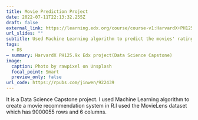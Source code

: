 ```yaml
---
title: Movie Prediction Project
date: 2022-07-11T22:13:32.255Z
draft: false
external_link: https://learning.edx.org/course/course-v1:HarvardX+PH125.9x+1T2022/block-v1:HarvardX+PH125.9x+1T2022+type@sequential+block@e8800e37aa444297a3a2f35bf84ce452/block-v1:HarvardX+PH125.9x+1T2022+type@vertical+block@5dc89f24ec02450b91ac16eac0cec1f6
url_slides: ""
subtitle: Used Machine Learning algorithm to predict the movies' ratings in R.
tags:
  - DS
— summary: HarvardX PH125.9x Edx project(Data Science Capstone)
image:
  caption: Photo by rawpixel on Unsplash
  focal_point: Smart
  preview_only: false
url_code: https://rpubs.com/jinwen/922439
---
```

It is a Data Science Capstone project. I used Machine Learning algorithm to create a movie recommendation system in R.I used the MovieLens dataset which has 9000055 rows and 6 columns.
